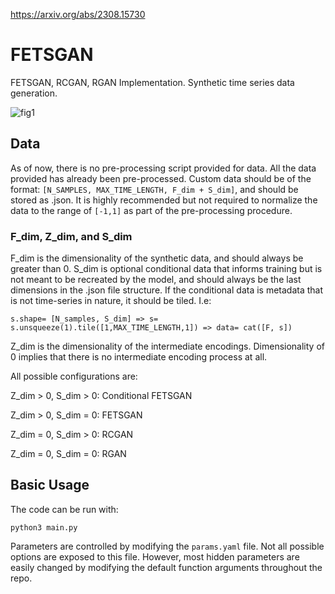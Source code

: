 https://arxiv.org/abs/2308.15730

# FETSGAN
FETSGAN, RCGAN, RGAN Implementation. Synthetic time series data generation.

![fig1](https://user-images.githubusercontent.com/74554907/220963130-e34f5823-bf2d-4f2b-9117-7343601124cb.PNG)

## Data
As of now, there is no pre-processing script provided for data. All the data provided has already been pre-processed. Custom data should be of the format: `[N_SAMPLES, MAX_TIME_LENGTH, F_dim + S_dim]`, and should be stored as .json. It is highly recommended but not required to normalize the data to the range of `[-1,1]` as part of the pre-processing procedure.

### F_dim, Z_dim, and S_dim
F_dim is the dimensionality of the synthetic data, and should always be greater than 0. S_dim is optional conditional data that informs training but is not meant to be recreated by the model, and should always be the last dimensions in the .json file structure. If the conditional data is metadata that is not time-series in nature, it should be tiled. I.e:

`s.shape= [N_samples, S_dim] => s= s.unsqueeze(1).tile([1,MAX_TIME_LENGTH,1]) => data= cat([F, s])`

Z_dim is the dimensionality of the intermediate encodings. Dimensionality of 0 implies that there is no intermediate encoding process at all.

All possible configurations are:

Z_dim > 0, S_dim > 0: Conditional FETSGAN

Z_dim > 0, S_dim = 0: FETSGAN

Z_dim = 0, S_dim > 0: RCGAN

Z_dim = 0, S_dim = 0: RGAN




## Basic Usage
The code can be run with:

`python3 main.py`

Parameters are controlled by modifying the `params.yaml` file. Not all possible options are exposed to this file. However, most hidden parameters are easily changed by modifying the default function arguments throughout the repo.
